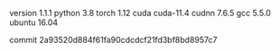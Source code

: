 version 1.1.1
python 3.8
torch 1.12
cuda cuda-11.4
cudnn 7.6.5
gcc 5.5.0
ubuntu 16.04

commit 2a93520d884f61fa90cdcdcf21fd3bf8bd8957c7
